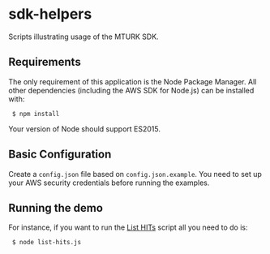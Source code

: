 # sdk-helpers

Scripts illustrating usage of the MTURK SDK.

## Requirements

The only requirement of this application is the Node Package Manager. All other
dependencies (including the AWS SDK for Node.js) can be installed with:

```
 $ npm install
```

Your version of Node should support ES2015.

## Basic Configuration

Create a `config.json` file based on `config.json.example`. You need to set up your AWS security credentials before running the examples.

## Running the demo

For instance, if you want to run the [List HITs](https://docs.aws.amazon.com/AWSJavaScriptSDK/latest/AWS/MTurk.html#listHITs-property) script all you need to do is:

```
 $ node list-hits.js
```
